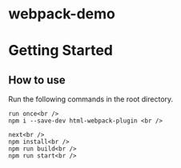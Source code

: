 # webpack-demo

# Getting Started

## How to use

Run the following commands in the root directory.

```bash<br />
run once<br />
npm i --save-dev html-webpack-plugin <br />

next<br />
npm install<br />
npm run build<br />
npm run start<br />
